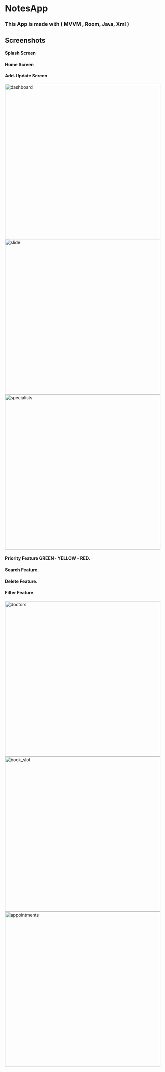 # NotesApp
### This App is made with ( MVVM , Room, Java, Xml ) 



## Screenshots




#### Splash Screen
#### Home Screen
#### Add-Update Screen
<div>
  <img src="https://user-images.githubusercontent.com/116147402/230604120-979dc3a0-3a90-47c0-8846-8528ddf6a4aa.png" alt="dashboard" height="500dp">
   <img src="https://user-images.githubusercontent.com/116147402/230758758-0b84a1ef-d1dd-408a-8fa4-4f94fce7c7f6.png" alt="slide" height="500dp">
   <img src="https://user-images.githubusercontent.com/116147402/230604354-ff29aca6-49de-4937-869a-1c62a23bd170.png" alt="specialists" height="500dp">
</div>

#### Priority Feature GREEN - YELLOW - RED.
#### Search Feature.
#### Delete Feature.
#### Filter Feature.
<div>
   <img src="https://user-images.githubusercontent.com/116147402/230604430-5e60432a-2411-4280-956a-cf6035723791.png" alt="doctors" height="500dp">
   <img src="https://user-images.githubusercontent.com/116147402/230604514-cb235178-715f-441a-b326-0ecf8faf9451.png" alt="book_slot" height="500dp">
   <img src="https://user-images.githubusercontent.com/116147402/230604578-460bba20-8f3e-4d81-bc6f-2c07487dfe7f.png" alt="appointments" height="500dp">
</div>






